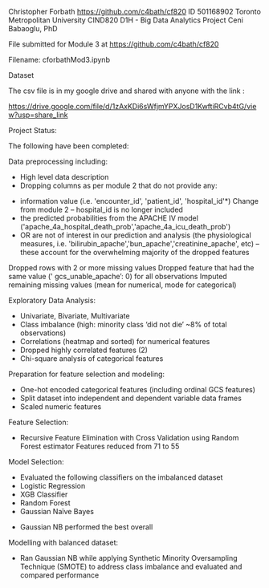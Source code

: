 Christopher Forbath
https://github.com/c4bath/cf820
ID 501168902
Toronto Metropolitan University
CIND820 D1H - Big Data Analytics Project
Ceni Babaoglu, PhD

File submitted for Module 3 at https://github.com/c4bath/cf820

Filename: cforbathMod3.ipynb


Dataset

The csv file is in my google drive and shared with anyone with the link :

https://drive.google.com/file/d/1zAxKDi6sWfjmYPXJosD1KwftiRCvb4tG/view?usp=share_link


Project Status:

The following have been completed:

Data preprocessing including:

* High level data description
* Dropping columns as per module 2 that do not provide any: 
+ information value (i.e. 'encounter_id', 'patient_id', 'hospital_id'*)  Change from module 2 – hospital_id is no longer included
+ the predicted probabilities from the APACHE IV model ('apache_4a_hospital_death_prob','apache_4a_icu_death_prob')
+ OR are not of interest in our prediction and analysis (the physiological measures, i.e. 'bilirubin_apache','bun_apache','creatinine_apache', etc) – these account for the overwhelming majority of the dropped features

Dropped rows with 2 or more missing values
Dropped feature that had the same value (' gcs_unable_apache’:  0) for all observations
Imputed remaining missing values (mean for numerical, mode for categorical)

Exploratory Data Analysis:
* Univariate, Bivariate, Multivariate
* Class imbalance (high: minority class ‘did not die’ ~8% of total observations)
* Correlations (heatmap and sorted) for numerical features
* Dropped highly correlated features (2)
* Chi-square analysis of categorical features

Preparation for feature selection and modeling:
* One-hot encoded categorical features (including ordinal GCS features) 
* Split dataset into independent and dependent variable data frames
* Scaled numeric features 

Feature Selection:
* Recursive Feature Elimination with Cross Validation using Random Forest estimator
	Features reduced from 71 to 55

Model Selection:
* Evaluated the following classifiers on the imbalanced dataset
* Logistic Regression
* XGB Classifier 
* Random Forest
* Gaussian Naïve Bayes
+ Gaussian NB performed the best overall

Modelling with balanced dataset:
* Ran Gaussian NB while applying Synthetic Minority Oversampling Technique (SMOTE) to address class imbalance and evaluated and compared performance
